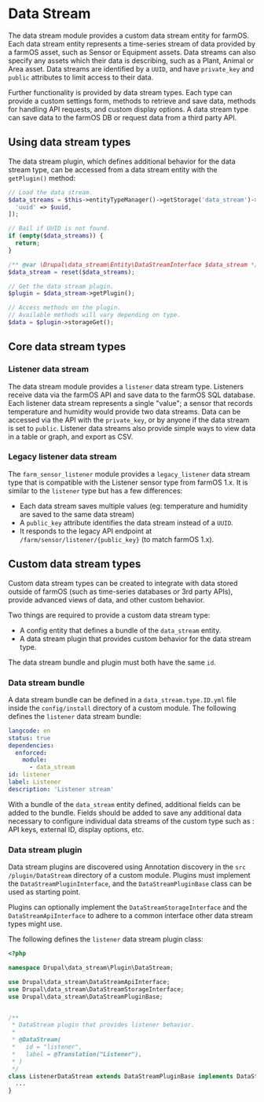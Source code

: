 # Data Stream

The data stream module provides a custom data stream entity for farmOS. Each
data stream entity represents a time-series stream of data provided by a
farmOS asset, such as Sensor or Equipment assets. Data streams can also specify
any assets which their data is describing, such as a Plant, Animal or
Area asset. Data streams are identified by a `UUID`, and have `private_key` and
`public` attributes to limit access to their data.

Further functionality is provided by data stream types. Each type can provide a
custom settings form, methods to retrieve and save data, methods for handling
API requests, and custom display options. A data stream type can save data
to the farmOS DB or request data from a third party API.

## Using data stream types

The data stream plugin, which defines additional behavior for the data stream
type, can be accessed from a data stream entity with the `getPlugin()` method:

```php
// Load the data stream.
$data_streams = $this->entityTypeManager()->getStorage('data_stream')->loadByProperties([
  'uuid' => $uuid,
]);

// Bail if UUID is not found.
if (empty($data_streams)) {
  return;
}

/** @var \Drupal\data_stream\Entity\DataStreamInterface $data_stream */
$data_stream = reset($data_streams);

// Get the data stream plugin.
$plugin = $data_stream->getPlugin();

// Access methods on the plugin.
// Available methods will vary depending on type.
$data = $plugin->storageGet();
```

## Core data stream types

### Listener data stream

The data stream module provides a `listener` data stream type. Listeners
receive data via the farmOS API and save data to the farmOS SQL database. Each
listener data stream represents a single "value"; a sensor that records
temperature and humidity would provide two data streams. Data can be accessed
via the API with the `private_key`, or by anyone if the data stream is set to
`public`. Listener data streams also provide simple ways to view data in a
table or graph, and export as CSV.

### Legacy listener data stream

The `farm_sensor_listener` module provides a `legacy_listener` data stream type
that is compatible with the Listener sensor type from farmOS 1.x. It is
similar to the `listener` type but has a few differences:

- Each data stream saves multiple values (eg: temperature and humidity are
  saved to the same data stream)
- A `public_key` attribute identifies the data stream instead of a `UUID`.
- It responds to the legacy API endpoint at `/farm/sensor/listener/{public_key}`
  (to match farmOS 1.x).

## Custom data stream types

Custom data stream types can be created to integrate with data stored outside
of farmOS (such as time-series databases or 3rd party APIs), provide advanced
views of data, and other custom behavior.

Two things are required to provide a custom data stream type:

- A config entity that defines a bundle of the `data_stream` entity.
- A data stream plugin that provides custom behavior for the data stream type.

The data stream bundle and plugin must both have the same `id`.

### Data stream bundle

A data stream bundle can be defined in a `data_stream.type.ID.yml` file
inside the `config/install` directory of a custom module. The following defines
the `listener` data stream bundle:

```yaml
langcode: en
status: true
dependencies:
  enforced:
    module:
      - data_stream
id: listener
label: Listener
description: 'Listener stream'
```

With a bundle of the `data_stream` entity defined, additional fields can be
added to the bundle. Fields should be added to save any additional data
necessary to configure individual data streams of the custom type such as
: API keys, external ID, display options, etc.

### Data stream plugin

Data stream plugins are discovered using Annotation discovery in the `src
/plugin/DataStream` directory of a custom module. Plugins must implement the
`DataStreamPluginInterface`, and the `DataStreamPluginBase` class
can be used as starting point.

Plugins can optionally implement the `DataStreamStorageInterface` and the
`DataStreamApiInterface` to adhere to a common interface other data stream
types might use.

The following defines the `listener` data stream plugin class:

```php
<?php

namespace Drupal\data_stream\Plugin\DataStream;

use Drupal\data_stream\DataStreamApiInterface;
use Drupal\data_stream\DataStreamStorageInterface;
use Drupal\data_stream\DataStreamPluginBase;


/**
 * DataStream plugin that provides listener behavior.
 *
 * @DataStream(
 *   id = "listener",
 *   label = @Translation("Listener"),
 * )
 */
class ListenerDataStream extends DataStreamPluginBase implements DataStreamStorageInterface, DataStreamApiInterface {
  ...
}
```
